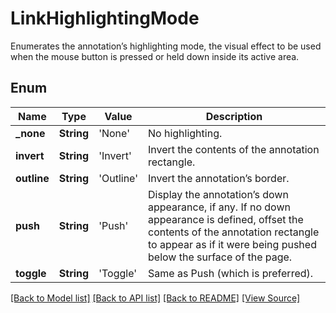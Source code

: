 ﻿# LinkHighlightingMode
Enumerates the annotation’s highlighting mode, the visual effect to be used when the mouse button is pressed or held down inside its active area.

## Enum
Name | Type | Value | Description
------------ | ------------- | ------------- | -------------
**_none** | **String** | 'None' | No highlighting.
**invert** | **String** | 'Invert' | Invert the contents of the annotation rectangle.
**outline** | **String** | 'Outline' | Invert the annotation’s border.
**push** | **String** | 'Push' | Display the annotation’s down appearance, if any. If no down appearance is defined, offset the contents of the annotation rectangle to appear as if it were being pushed below the surface of the page.
**toggle** | **String** | 'Toggle' | Same as Push (which is preferred).

[[Back to Model list]](../README.md#documentation-for-models) [[Back to API list]](../README.md#documentation-for-api-endpoints) [[Back to README]](../README.md) [[View Source]](../AsposePdfCloud/Models/LinkHighlightingMode.swift)

